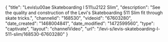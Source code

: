 {
    "title": "Levis\u00ae Skateboarding l 511\u2122 Slim",
    "description": "See the quality and construction of the Levi's Skateboarding 511 Slim fit through skate tricks.",
    "channelid": "168530",
    "videoid": "67603280",
    "date_created": "1468004841",
    "date_modified": "1472599560",
    "type": "captivate",
    "layout": "channelVideo",
    "url": "\/levi-s\/levis-skateboarding-l-511-slim\/168530-67603280"
}